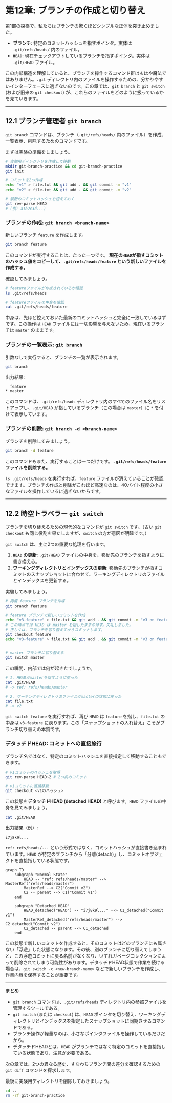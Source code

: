 # 第12章: ブランチの作成と切り替え

第1部の探検で、私たちはブランチの驚くほどシンプルな正体を突き止めました。

-   **ブランチ**: 特定のコミットハッシュを指すポインタ。実体は `.git/refs/heads/` 内のファイル。
-   **`HEAD`**: 現在チェックアウトしているブランチを指すポインタ。実体は `.git/HEAD` ファイル。

この内部構造を理解していると、ブランチを操作するコマンド群はもはや魔法ではありません。`.git` ディレクトリ内のファイルを操作するための、分かりやすいインターフェースに過ぎないのです。この章では、`git branch` と `git switch` (および旧来の `git checkout`) が、これらのファイルをどのように扱っているかを見ていきます。

---
## 12.1 ブランチ管理者 `git branch`

`git branch` コマンドは、ブランチ（`.git/refs/heads/` 内のファイル）を作成、一覧表示、削除するためのコマンドです。

まずは実験の準備をしましょう。
```bash
# 実験用ディレクトリを作成して移動
mkdir git-branch-practice && cd git-branch-practice
git init

# コミットを2つ作成
echo "v1" > file.txt && git add . && git commit -m "v1"
echo "v2" > file.txt && git add . && git commit -m "v2"

# 最新のコミットハッシュを控えておく
git rev-parse HEAD
# (例: a1b2c3d...)
```

### ブランチの作成: `git branch <branch-name>`

新しいブランチ `feature` を作成します。
```bash
git branch feature
```
このコマンドが実行することは、たった一つです。
**現在の`HEAD`が指すコミットのハッシュ値をコピーして、`.git/refs/heads/feature` という新しいファイルを作成する。**

確認してみましょう。
```bash
# featureファイルが作成されているか確認
ls .git/refs/heads

# featureファイルの中身を確認
cat .git/refs/heads/feature
```
中身は、先ほど控えておいた最新のコミットハッシュと完全に一致しているはずです。この操作は `HEAD` ファイルには一切影響を与えないため、現在いるブランチは `master` のままです。

### ブランチの一覧表示: `git branch`

引数なしで実行すると、ブランチの一覧が表示されます。
```bash
git branch
```
出力結果:
```
  feature
* master
```
このコマンドは、`.git/refs/heads` ディレクトリ内のすべてのファイル名をリストアップし、`.git/HEAD` が指しているブランチ（この場合は `master`）に `*` を付けて表示しています。

### ブランチの削除: `git branch -d <branch-name>`

ブランチを削除してみましょう。
```bash
git branch -d feature
```
このコマンドもまた、実行することは一つだけです。
**`.git/refs/heads/feature` ファイルを削除する。**

`ls .git/refs/heads` を実行すれば、`feature` ファイルが消えていることが確認できます。ブランチの作成と削除がこれほど高速なのは、40バイト程度の小さなファイルを操作しているに過ぎないからです。

---
## 12.2 時空トラベラー `git switch`

ブランチを切り替えるための現代的なコマンドが `git switch` です。（古い `git checkout` も同じ役割を果たしますが、`switch` の方が意図が明確です。）

`git switch` は、主に2つの重要な処理を行います。

1.  **`HEAD` の更新**: `.git/HEAD` ファイルの中身を、移動先のブランチを指すように書き換える。
2.  **ワーキングディレクトリとインデックスの更新**: 移動先のブランチが指すコミットのスナップショットに合わせて、ワーキングディレクトリのファイルとインデックスを更新する。

実験してみましょう。
```bash
# 再度 feature ブランチを作成
git branch feature

# feature ブランチで新しいコミットを作成
echo "v3-feature" > file.txt && git add . && git commit -m "v3 on feature"
# この時点では HEAD は master を指したままのはず。失礼しました。
# 正しくは、ブランチを切り替えてからコミットします。
git checkout feature
echo "v3-feature" > file.txt && git add . && git commit -m "v3 on feature"


# master ブランチに切り替える
git switch master
```
この瞬間、内部では何が起きたでしょうか。
```bash
# 1. HEADがmasterを指すように戻った
cat .git/HEAD
# -> ref: refs/heads/master

# 2. ワーキングディレクトリのファイルがmasterの状態に戻った
cat file.txt
# -> v2
```

`git switch feature` を実行すれば、再び `HEAD` は `feature` を指し、`file.txt` の中身は `v3-feature` に戻ります。この「スナップショットの入れ替え」こそがブランチ切り替えの本質です。

### デタッチドHEAD: コミットへの直接旅行

ブランチ名ではなく、特定のコミットハッシュを直接指定して移動することもできます。
```bash
# v1コミットのハッシュを取得
git rev-parse HEAD~2 # 2つ前のコミット

# v1コミットに直接移動
git checkout <v1のハッシュ>
```

この状態を**デタッチドHEAD (detached HEAD)** と呼びます。`HEAD` ファイルの中身を見てみましょう。
```bash
cat .git/HEAD
```
出力結果（例）:
```
i7j8k9l...
```
`ref: refs/heads/...` という形式ではなく、コミットハッシュが直接書き込まれています。`HEAD` が特定のブランチから「分離(detach)」し、コミットオブジェクトを直接指している状態です。

```mermaid
graph TD
    subgraph "Normal State"
        HEAD -- "ref: refs/heads/master" --> MasterRef("refs/heads/master")
        MasterRef --> C2("Commit v2")
        C2 -- parent --> C1("Commit v1")
    end

    subgraph "Detached HEAD"
        HEAD_detached("HEAD") -- "i7j8k9l..." --> C1_detached("Commit v1")
        MasterRef_detached("refs/heads/master") --> C2_detached("Commit v2")
        C2_detached -- parent --> C1_detached
    end
```
この状態で新しいコミットを作成すると、そのコミットはどのブランチにも属さない「浮遊」した状態になります。その後、別のブランチに切り替えてしまうと、この浮遊コミットに戻る名前がなくなり、いずれガベージコレクションによって削除されてしまう可能性があります。デタッチドHEAD状態で作業を続ける場合は、`git switch -c <new-branch-name>` などで新しいブランチを作成し、作業内容を保存することが重要です。

---
**まとめ**

-   `git branch` コマンドは、`.git/refs/heads` ディレクトリ内の参照ファイルを管理するツールである。
-   `git switch` (または `checkout`) は、`HEAD` ポインタを切り替え、ワーキングディレクトリとインデックスを指定したスナップショットに同期させるコマンドである。
-   ブランチ操作が軽量なのは、小さなポインタファイルを操作しているだけだから。
-   デタッチドHEADとは、`HEAD` がブランチではなく特定のコミットを直接指している状態であり、注意が必要である。

次の章では、2つの異なる歴史、すなわちブランチ間の差分を確認するための `git diff` コマンドを探求します。

最後に実験用ディレクトリを削除しておきましょう。
```bash
cd ..
rm -rf git-branch-practice
```
